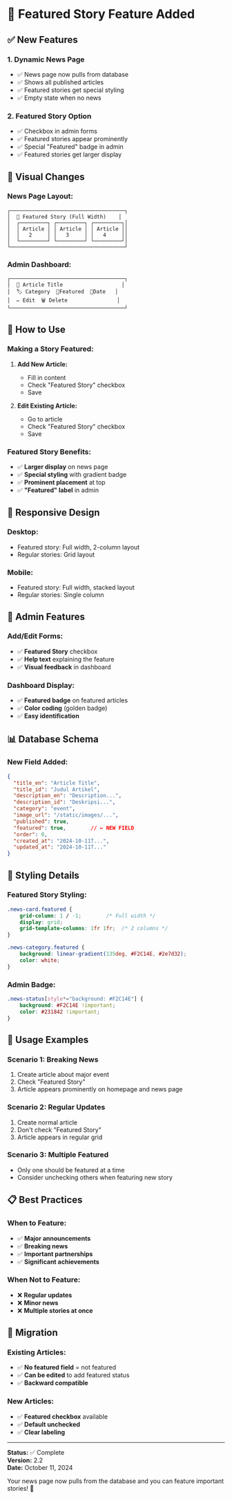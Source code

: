 # 🌟 Featured Story Feature Added

## ✅ New Features

### 1. **Dynamic News Page**
- ✅ News page now pulls from database
- ✅ Shows all published articles
- ✅ Featured stories get special styling
- ✅ Empty state when no news

### 2. **Featured Story Option**
- ✅ Checkbox in admin forms
- ✅ Featured stories appear prominently
- ✅ Special "Featured" badge in admin
- ✅ Featured stories get larger display

## 🎨 Visual Changes

### News Page Layout:
```
┌─────────────────────────────────────┐
│  🌟 Featured Story (Full Width)    │
│  ┌─────────┐ ┌─────────┐ ┌─────────┐│
│  │ Article │ │ Article │ │ Article ││
│  │   2     │ │   3     │ │   4     ││
│  └─────────┘ └─────────┘ └─────────┘│
└─────────────────────────────────────┘
```

### Admin Dashboard:
```
┌─────────────────────────────────────┐
│  📰 Article Title                   │
│  🏷️ Category  🌟Featured  📅Date   │
│  ✏️ Edit  🗑️ Delete                │
└─────────────────────────────────────┘
```

## 🔧 How to Use

### Making a Story Featured:

1. **Add New Article:**
   - Fill in content
   - Check "Featured Story" checkbox
   - Save

2. **Edit Existing Article:**
   - Go to article
   - Check "Featured Story" checkbox
   - Save

### Featured Story Benefits:

- ✅ **Larger display** on news page
- ✅ **Special styling** with gradient badge
- ✅ **Prominent placement** at top
- ✅ **"Featured" label** in admin

## 📱 Responsive Design

### Desktop:
- Featured story: Full width, 2-column layout
- Regular stories: Grid layout

### Mobile:
- Featured story: Full width, stacked layout
- Regular stories: Single column

## 🎯 Admin Features

### Add/Edit Forms:
- ✅ **Featured Story** checkbox
- ✅ **Help text** explaining the feature
- ✅ **Visual feedback** in dashboard

### Dashboard Display:
- ✅ **Featured badge** on featured articles
- ✅ **Color coding** (golden badge)
- ✅ **Easy identification**

## 📊 Database Schema

### New Field Added:
```json
{
  "title_en": "Article Title",
  "title_id": "Judul Artikel", 
  "description_en": "Description...",
  "description_id": "Deskripsi...",
  "category": "event",
  "image_url": "/static/images/...",
  "published": true,
  "featured": true,        // ← NEW FIELD
  "order": 0,
  "created_at": "2024-10-11T...",
  "updated_at": "2024-10-11T..."
}
```

## 🎨 Styling Details

### Featured Story Styling:
```css
.news-card.featured {
    grid-column: 1 / -1;        /* Full width */
    display: grid;
    grid-template-columns: 1fr 1fr;  /* 2 columns */
}

.news-category.featured {
    background: linear-gradient(135deg, #F2C14E, #2e7d32);
    color: white;
}
```

### Admin Badge:
```css
.news-status[style*="background: #F2C14E"] {
    background: #F2C14E !important;
    color: #231842 !important;
}
```

## 🚀 Usage Examples

### Scenario 1: Breaking News
1. Create article about major event
2. Check "Featured Story"
3. Article appears prominently on homepage and news page

### Scenario 2: Regular Updates
1. Create normal article
2. Don't check "Featured Story"
3. Article appears in regular grid

### Scenario 3: Multiple Featured
- Only one should be featured at a time
- Consider unchecking others when featuring new story

## 📋 Best Practices

### When to Feature:
- ✅ **Major announcements**
- ✅ **Breaking news**
- ✅ **Important partnerships**
- ✅ **Significant achievements**

### When Not to Feature:
- ❌ **Regular updates**
- ❌ **Minor news**
- ❌ **Multiple stories at once**

## 🔄 Migration

### Existing Articles:
- ✅ **No featured field** = not featured
- ✅ **Can be edited** to add featured status
- ✅ **Backward compatible**

### New Articles:
- ✅ **Featured checkbox** available
- ✅ **Default unchecked**
- ✅ **Clear labeling**

---

**Status:** ✅ Complete  
**Version:** 2.2  
**Date:** October 11, 2024

Your news page now pulls from the database and you can feature important stories! 🌟

